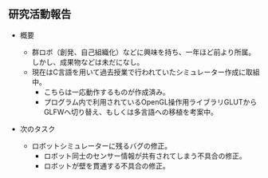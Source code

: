 ## 研究活動報告

- 概要
    - 群ロボ（創発、自己組織化）などに興味を持ち、一年ほど前より所属。しかし、成果物などは未だになし。
    - 現在はC言語を用いて過去授業で行われていたシミュレーター作成に取組中。
        - こちらは一応動作するものが作成済み。
        - プログラム内で利用されているOpenGL操作用ライブラリGLUTからGLFWへ切り替え、もしくは多言語への移植を考案中。


- 次のタスク
    - ロボットシミュレーターに残るバグの修正。
        - ロボット同士のセンサー情報が共有されてしまう不具合の修正。
        - ロボットが壁を貫通する不具合の修正。


